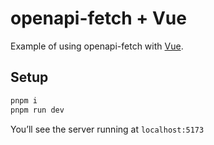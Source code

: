 # openapi-fetch + Vue

Example of using openapi-fetch with [Vue](https://vuejs.org/).

## Setup

```sh
pnpm i
pnpm run dev
```

You’ll see the server running at `localhost:5173`
